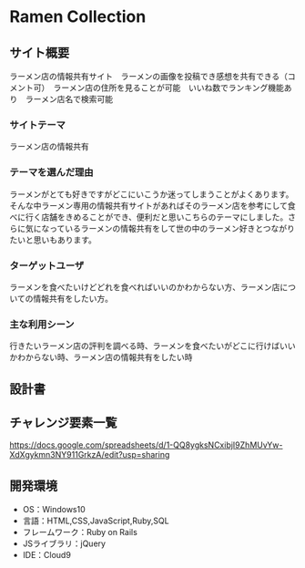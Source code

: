 # Ramen Collection

## サイト概要
ラーメン店の情報共有サイト　ラーメンの画像を投稿でき感想を共有できる（コメント可）　ラーメン店の住所を見ることが可能　いいね数でランキング機能あり　ラーメン店名で検索可能　

### サイトテーマ
ラーメン店の情報共有

### テーマを選んだ理由
ラーメンがとても好きですがどこにいこうか迷ってしまうことがよくあります。そんな中ラーメン専用の情報共有サイトがあればそのラーメン店を参考にして食べに行く店舗をきめることができ、便利だと思いこちらのテーマにしました。さらに気になっているラーメンの情報共有をして世の中のラーメン好きとつながりたいと思いもあります。

### ターゲットユーザ
ラーメンを食べたいけどどれを食べればいいのかわからない方、ラーメン店についての情報共有をしたい方。

### 主な利用シーン
行きたいラーメン店の評判を調べる時、ラーメンを食べたいがどこに行けばいいかわからない時、ラーメン店の情報共有をしたい時

## 設計書


## チャレンジ要素一覧
https://docs.google.com/spreadsheets/d/1-QQ8ygksNCxibjI9ZhMUvYw-XdXgykmn3NY911GrkzA/edit?usp=sharing

## 開発環境
- OS：Windows10
- 言語：HTML,CSS,JavaScript,Ruby,SQL
- フレームワーク：Ruby on Rails
- JSライブラリ：jQuery
- IDE：Cloud9
